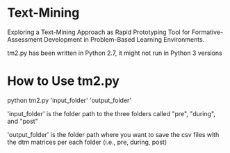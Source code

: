 # Text-Mining
Exploring a Text-Mining Approach as Rapid Prototyping Tool for Formative-Assessment Development in Problem-Based Learning Environments.

tm2.py has been written in Python 2.7, it might not run in Python 3 versions

# How to Use tm2.py
python tm2.py 'input_folder' 'output_folder'

'input_folder' is the folder path to the three folders called "pre", "during", and "post"

'output_folder' is the folder path where you want to save the csv files with the dtm matrices per each folder (i.e., pre, during, post)
